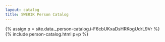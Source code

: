 ```yaml
---
layout: catalog
title: SWERIK Person Catalog
---
```

{% assign p = site.data._person-catalog.i-F6cbUKxaDsHRKogUdrL9Vr %}
{% include person-catalog.html p=p %}

